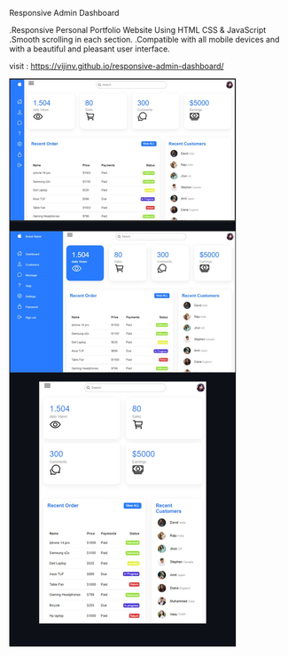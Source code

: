 Responsive Admin Dashboard

.Responsive Personal Portfolio Website Using HTML CSS & JavaScript
.Smooth scrolling in each section.
.Compatible with all mobile devices and with a beautiful and pleasant user interface.

visit : https://vijinv.github.io/responsive-admin-dashboard/

![Getting Started](./website.jpg)
